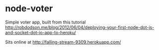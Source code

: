 node-voter
==========

Simple voter app, built from this tutorial http://robdodson.me/blog/2012/06/04/deploying-your-first-node-dot-js-and-socket-dot-io-app-to-heroku/

Sits online at http://falling-stream-9309.herokuapp.com/
